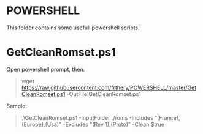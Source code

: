 # POWERSHELL
This folder contains some usefull powershell scripts.

GetCleanRomset.ps1
=======================
Open powershell prompt, then:
> wget https://raw.githubusercontent.com/frthery/POWERSHELL/master/GetCleanRomset.ps1 -OutFile GetCleanRomset.ps1

Sample:
> .\GetCleanRomset.ps1 -InputFolder ./roms -Includes "(France),(Europe),(Usa)" -Excludes "(Rev 1),(Proto)" -Clean $true
